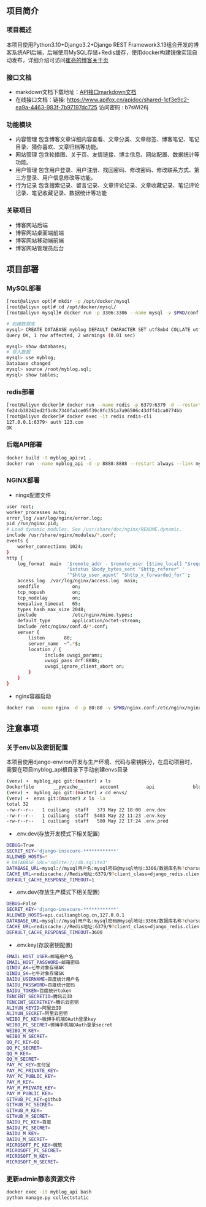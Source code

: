 ## 项目简介

### 项目概述
本项目使用Python3.10+Django3.2+Django REST Framework3.13组合开发的博客系统API后端，后端使用MySQL存储+Redis缓存，使用docker构建镜像实现自动发布，详细介绍可访问[崔亮的博客关于页](https://www.cuiliangblog.cn/about)

### 接口文档
* markdown文档下载地址：[API接口markdown文档](https://api.cuiliangblog.cn/static/myblog.md)
* 在线接口文档：链接: https://www.apifox.cn/apidoc/shared-1cf3e9c2-ea9a-4463-983f-7b97197dc725  访问密码 : b7sWI26j 

### 功能模块
* 内容管理
    包含博客文章详细内容查看、文章分类、文章标签、博客笔记、笔记目录、猜你喜欢、文章归档等功能。
* 网站管理
    包含轮播图、关于页、友情链接、博主信息、网站配置、数据统计等功能。
* 用户管理
    包含用户登录、用户注册、找回密码、修改密码、修改联系方式、第三方登录、用户信息修改等功能。
* 行为记录
    包含搜索记录、留言记录、文章评论记录、文章收藏记录、笔记评论记录、笔记收藏记录、数据统计等功能

### 关联项目
* 博客网站后端
* 博客网站桌面端前端
* 博客网站移动端前端
* 博客网站管理员后台

## 项目部署
### MySQL部署

```bash
[root@aliyun opt]# mkdir -p /opt/docker/mysql
[root@aliyun opt]# cd /opt/docker/mysql/
[root@aliyun mysql]# docker run -p 3306:3306 --name mysql -v $PWD/conf:/etc/mysql/conf.d -v $PWD/logs:/logs -v $PWD/data:/var/lib/mysql -e MYSQL_ROOT_PASSWORD=123.com -d --restart=always mysql

# 创建数据库
mysql> CREATE DATABASE myblog DEFAULT CHARACTER SET utf8mb4 COLLATE utf8mb4_general_ci;
Query OK, 1 row affected, 2 warnings (0.01 sec)

mysql> show databases;
# 导入数据
mysql> use myblog;
Database changed
mysql> source /root/myblog.sql;
mysql> show tables;
```

### redis部署

```bash
[root@aliyun docker]# docker run --name redis -p 6379:6379 -d --restart=always redis --requirepass 123.com
fe24cb38242ed2f1c8c7340fa1ce05f39c8fc351a7a96506c43dff41ca0774bb
[root@aliyun docker]# docker exec -it redis redis-cli
127.0.0.1:6379> auth 123.com
OK
```

### 后端API部署
```bash
docker build -t myblog_api:v1 . 
docker run --name myblog_api -d -p 8888:8888 --restart always --link mysql --link redis myblog_api:v1
```

### NGINX部署
* ningx配置文件
```bash
user root;
worker_processes auto;
error_log /var/log/nginx/error.log;
pid /run/nginx.pid;
# Load dynamic modules. See /usr/share/doc/nginx/README.dynamic.
include /usr/share/nginx/modules/*.conf;
events {
    worker_connections 1024;
}
http {
    log_format  main  '$remote_addr - $remote_user [$time_local] "$request" '
                      '$status $body_bytes_sent "$http_referer" '
                      '"$http_user_agent" "$http_x_forwarded_for"';
    access_log  /var/log/nginx/access.log  main;
    sendfile            on;
    tcp_nopush          on;
    tcp_nodelay         on;
    keepalive_timeout   65;
    types_hash_max_size 2048;
    include             /etc/nginx/mime.types;
    default_type        application/octet-stream;
    include /etc/nginx/conf.d/*.conf;
    server {
        listen       80;
        server_name  ~^.*$;
        location / {
              include uwsgi_params;
              uwsgi_pass drf:8888;
              uwsgi_ignore_client_abort on;
        }
    }
}
```
* nginx容器启动
```bash
docker run --name nginx -d -p 80:80 -v $PWD/nginx.conf:/etc/nginx/nginx.conf --restart always --link myblog_api nginx
```
## 注意事项

### 关于env以及密钥配置
本项目使用django-environ开发与生产环境、代码与密钥拆分，在启动项目时，需要在项目myblog_api根目录下手动创建envs目录
```bash
(venv) ➜  myblog_api git:(master) ✗ ls
Dockerfile       __pycache__      account          api              blog             envs             logs             manage.py        management       myblog_api       public           readme.md        record           requirements.txt static           templates        uwsgi.ini        venv
(venv) ➜  myblog_api git:(master) ✗ cd envs/                       
(venv) ➜  envs git:(master) ✗ ls -la
total 32
-rw-r--r--   1 cuiliang  staff   373 May 22 18:00 .env.dev
-rw-r--r--   1 cuiliang  staff  5403 May 22 11:23 .env.key
-rw-r--r--   1 cuiliang  staff   580 May 22 17:24 .env.prod
```

* .env.dev(存放开发模式下相关配置)
```bash
DEBUG=True
SECRET_KEY='django-insecure-************'
ALLOWED_HOSTS=*
# DATABASE_URL='sqlite:///db.sqlite3'
DATABASE_URL=mysql://mysql用户名:mysql密码@mysql地址:3306/数据库名称?charset=utf8mb4
CACHE_URL=rediscache://Redis地址:6379/9?client_class=django_redis.client.DefaultClient&password=Redis密码
DEFAULT_CACHE_RESPONSE_TIMEOUT=1
```

* .env.dev(存放生产模式下相关配置)
```bash
DEBUG=False
SECRET_KEY='django-insecure-************'
ALLOWED_HOSTS=api.cuiliangblog.cn,127.0.0.1
DATABASE_URL=mysql://mysql用户名:mysql密码@mysql地址:3306/数据库名称?charset=utf8mb4
CACHE_URL=rediscache://Redis地址:6379/9?client_class=django_redis.client.DefaultClient&password=Redis密码
DEFAULT_CACHE_RESPONSE_TIMEOUT=3600
```

* .env.key(存放密钥配置)
```bash
EMAIL_HOST_USER=邮箱用户名
EMAIL_HOST_PASSWORD=邮箱密码
QINIU_AK=七牛对象存储AK
QINIU_SK=七牛对象存储SK
BAIDU_USERNAME=百度统计用户名
BAIDU_PASSWORD=百度统计密码
BAIDU_TOKEN=百度统计token
TENCENT_SECRETID=腾讯云ID
TENCENT_SECRETKEY=腾讯云密钥
ALIYUN_KEYID=阿里云ID
ALIYUN_SECRET=阿里云密钥
WEIBO_PC_KEY=微博手机端OAuth登录key
WEIBO_PC_SECRET=微博手机端OAuth登录secret
WEIBO_M_KEY=
WEIBO_M_SECRET=
QQ_PC_KEY=QQ
QQ_PC_SECRET=
QQ_M_KEY=
QQ_M_SECRET=
PAY_PC_KEY=支付宝
PAY_PC_PRIVATE_KEY=
PAY_PC_PUBLIC_KEY=
PAY_M_KEY=
PAY_M_PRIVATE_KEY=
PAY_M_PUBLIC_KEY=
GITHUB_PC_KEY=github
GITHUB_PC_SECRET=
GITHUB_M_KEY=
GITHUB_M_SECRET=
BAIDU_PC_KEY=百度
BAIDU_PC_SECRET=
BAIDU_M_KEY=
BAIDU_M_SECRET=
MICROSOFT_PC_KEY=微软
MICROSOFT_PC_SECRET=
MICROSOFT_M_KEY=
MICROSOFT_M_SECRET=
```
### 更新admin静态资源文件
```bash
docker exec -it myblog_api bash
python manage.py collectstatic
```